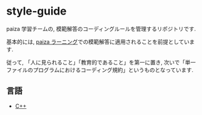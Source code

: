 # style-guide

paiza 学習チームの, 模範解答のコーディングルールを管理するリポジトリです.

基本的には, [paiza ラーニング](https://paiza.jp/works/mondai)での模範解答に適用されることを前提としています. 

従って, 「人に見られること」「教育的であること」を第一に置き, 次いで「単一ファイルのプログラムにおけるコーディング規約」というものとなっています.

## 言語

- [C++](c++/README.md)
